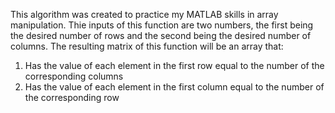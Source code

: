 This algorithm was created to practice my MATLAB skills in array manipulation.
Thie inputs of this function are two numbers, the first being the desired number of rows and the second being the desired number of columns.
The resulting matrix of this function will be an array that:
1. Has the value of each element in the first row equal to the number of the corresponding columns
2. Has the value of each element in the first column equal to the number of the corresponding row
